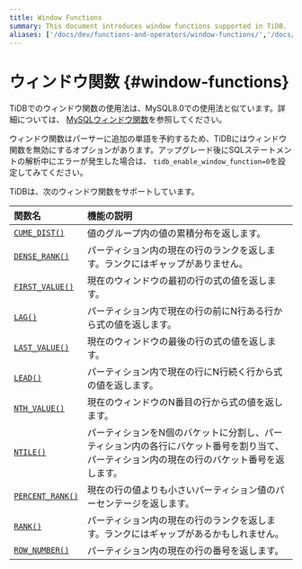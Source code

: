 ```yaml
---
title: Window Functions
summary: This document introduces window functions supported in TiDB.
aliases: ['/docs/dev/functions-and-operators/window-functions/','/docs/dev/reference/sql/functions-and-operators/window-functions/']
---
```


# ウィンドウ関数 {#window-functions}

TiDBでのウィンドウ関数の使用法は、MySQL8.0での使用法と似ています。詳細については、 [MySQLウィンドウ関数](https://dev.mysql.com/doc/refman/8.0/en/window-functions.html)を参照してください。

ウィンドウ関数はパーサーに追加の単語を予約するため、TiDBにはウィンドウ関数を無効にするオプションがあります。アップグレード後にSQLステートメントの解析中にエラーが発生した場合は、 `tidb_enable_window_function=0`を設定してみてください。

TiDBは、次のウィンドウ関数をサポートしています。

| 関数名                                                                                                                 | 機能の説明                                                                  |
| :------------------------------------------------------------------------------------------------------------------ | :--------------------------------------------------------------------- |
| [`CUME_DIST()`](https://dev.mysql.com/doc/refman/8.0/en/window-function-descriptions.html#function_cume-dist)       | 値のグループ内の値の累積分布を返します。                                                   |
| [`DENSE_RANK()`](https://dev.mysql.com/doc/refman/8.0/en/window-function-descriptions.html#function_dense-rank)     | パーティション内の現在の行のランクを返します。ランクにはギャップがありません。                                |
| [`FIRST_VALUE()`](https://dev.mysql.com/doc/refman/8.0/en/window-function-descriptions.html#function_first-value)   | 現在のウィンドウの最初の行の式の値を返します。                                                |
| [`LAG()`](https://dev.mysql.com/doc/refman/8.0/en/window-function-descriptions.html#function_lag)                   | パーティション内で現在の行の前にN行ある行から式の値を返します。                                       |
| [`LAST_VALUE()`](https://dev.mysql.com/doc/refman/8.0/en/window-function-descriptions.html#function_last-value)     | 現在のウィンドウの最後の行の式の値を返します。                                                |
| [`LEAD()`](https://dev.mysql.com/doc/refman/8.0/en/window-function-descriptions.html#function_lead)                 | パーティション内で現在の行にN行続く行から式の値を返します。                                         |
| [`NTH_VALUE()`](https://dev.mysql.com/doc/refman/8.0/en/window-function-descriptions.html#function_nth-value)       | 現在のウィンドウのN番目の行から式の値を返します。                                              |
| [`NTILE()`](https://dev.mysql.com/doc/refman/8.0/en/window-function-descriptions.html#function_ntile)               | パーティションをN個のバケットに分割し、パーティション内の各行にバケット番号を割り当て、パーティション内の現在の行のバケット番号を返します。 |
| [`PERCENT_RANK()`](https://dev.mysql.com/doc/refman/8.0/en/window-function-descriptions.html#function_percent-rank) | 現在の行の値よりも小さいパーティション値のパーセンテージを返します。                                     |
| [`RANK()`](https://dev.mysql.com/doc/refman/8.0/en/window-function-descriptions.html#function_rank)                 | パーティション内の現在の行のランクを返します。ランクにはギャップがあるかもしれません。                            |
| [`ROW_NUMBER()`](https://dev.mysql.com/doc/refman/8.0/en/window-function-descriptions.html#function_row-number)     | パーティション内の現在の行の番号を返します。                                                 |
